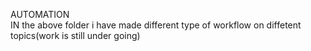 AUTOMATION<br>
IN the above folder i have made different type of workflow on diffetent topics(work is still under going)
